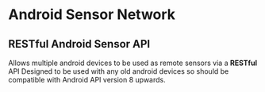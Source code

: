 Android Sensor Network
==
RESTful Android Sensor API
--
Allows multiple android devices to be used as remote sensors via a **RESTful** API
Designed to be used with any old android devices so should be compatible with Android API version 8 upwards.
